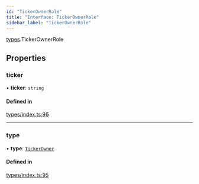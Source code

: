 ```yaml
---
id: "TickerOwnerRole"
title: "Interface: TickerOwnerRole"
sidebar_label: "TickerOwnerRole"
---
```


[types](../../../modules/Types/Types.md).TickerOwnerRole

## Properties

### ticker

• **ticker**: `string`

#### Defined in

[types/index.ts:96](https://github.com/PolymeshAssociation/polymesh-sdk/blob/372a67e5d/src/types/index.ts#L96)

___

### type

• **type**: [`TickerOwner`](../../../enums/Types/RoleType/RoleType.md#tickerowner)

#### Defined in

[types/index.ts:95](https://github.com/PolymeshAssociation/polymesh-sdk/blob/372a67e5d/src/types/index.ts#L95)
